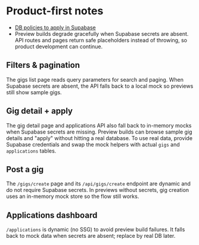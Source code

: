 # Product-first notes

- [DB policies to apply in Supabase](./rls.sql)
- Preview builds degrade gracefully when Supabase secrets are absent. API routes and pages return safe placeholders instead of throwing, so product development can continue.

## Filters & pagination
The gigs list page reads query parameters for search and paging. When Supabase secrets are absent, the API falls back to a local mock so previews still show sample gigs.

## Gig detail + apply
The gig detail page and applications API also fall back to in-memory mocks when
Supabase secrets are missing. Preview builds can browse sample gig details and
"apply" without hitting a real database. To use real data, provide Supabase
credentials and swap the mock helpers with actual `gigs` and `applications`
tables.

## Post a gig

The `/gigs/create` page and its `/api/gigs/create` endpoint are dynamic and do
not require Supabase secrets. In previews without secrets, gig creation uses an
in-memory mock store so the flow still works.

## Applications dashboard

`/applications` is dynamic (no SSG) to avoid preview build failures. It falls
back to mock data when secrets are absent; replace by real DB later.
